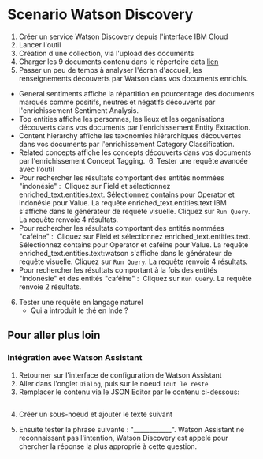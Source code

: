 # Scenario Watson Discovery

1. Créer un service Watson Discovery depuis l'interface IBM Cloud
2. Lancer l'outil
3. Création d'une collection, via l'upload des documents
4. Charger les 9 documents contenu dans le répertoire data [lien](https://github.com/vperrinfr/Watson_Academy/tree/master/Watson_Discovery/data)
5. Passer un peu de temps à analyser l'écran d'accueil, les renseignements découverts par Watson dans vos documents enrichis. 
- General sentiments affiche la répartition en pourcentage des documents marqués comme positifs, neutres et négatifs découverts par l'enrichissement Sentiment Analysis. 
- Top entities affiche les personnes, les lieux et les organisations découverts dans vos documents par l'enrichissement Entity Extraction. 
- Content hierarchy affiche les taxonomies hiérarchiques découvertes dans vos documents par l'enrichissement Category Classification. 
- Related concepts affiche les concepts découverts dans vos documents par l'enrichissement Concept Tagging. 
6. Tester une requête avancée avec l'outil
-   Pour rechercher les résultats comportant des entités nommées "indonésie" :  Cliquez sur Field et sélectionnez enriched_text.entities.text. Sélectionnez contains pour Operator et indonésie pour Value. La requête enriched_text.entities.text:IBM s'affiche dans le générateur de requête visuelle. Cliquez sur `Run Query`. La requête renvoie 4 résultats.  
- Pour rechercher les résultats comportant des entités nommées "caféine" :  Cliquez sur Field et sélectionnez enriched_text.entities.text. Sélectionnez contains pour Operator et caféine pour Value. La requête enriched_text.entities.text:watson s'affiche dans le générateur de requête visuelle. Cliquez sur `Run Query`. La requête renvoie 4 résultats. 
- Pour rechercher les résultats comportant à la fois des entités "indonésie" et des entités "caféine" :  Cliquez sur `Run Query`. La requête renvoie 2 résultats.

6. Tester une requête en langage naturel 
    -  Qui a introduit le thé en Inde ?

## Pour aller plus loin

### Intégration avec Watson Assistant

1. Retourner sur l'interface de configuration de Watson Assistant
2. Aller dans l'onglet `Dialog`, puis sur le noeud `Tout le reste`
3. Remplacer le contenu via le JSON Editor par le contenu ci-dessous:
```

```
4. Créer un sous-noeud et ajouter le texte suivant

5. Ensuite tester la phrase suivante : "____________". Watson Assistant ne reconnaissant pas l'intention, Watson Discovery est appelé pour chercher la réponse la plus approprié à cette question.

